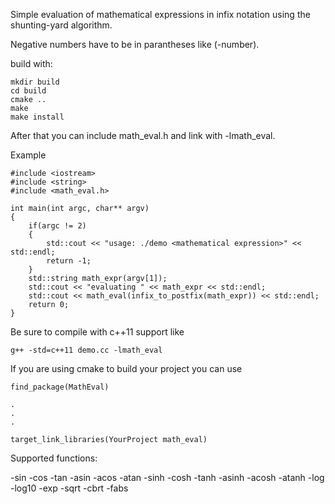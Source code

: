 Simple evaluation of mathematical expressions in infix notation using the shunting-yard algorithm.

Negative numbers have to be in parantheses like (-number).

build with:
```
mkdir build
cd build
cmake ..
make
make install
```

After that you can include math_eval.h and link with -lmath_eval.

Example

```
#include <iostream>
#include <string>
#include <math_eval.h>

int main(int argc, char** argv)
{
    if(argc != 2)
    {
        std::cout << "usage: ./demo <mathematical expression>" << std::endl;
        return -1;
    }
    std::string math_expr(argv[1]);
    std::cout << "evaluating " << math_expr << std::endl;
    std::cout << math_eval(infix_to_postfix(math_expr)) << std::endl;
    return 0;
}
```

Be sure to compile with c++11 support like

```
g++ -std=c++11 demo.cc -lmath_eval
```

If you are using cmake to build your project you can use

```
find_package(MathEval)

.
.
.

target_link_libraries(YourProject math_eval)
```

Supported functions:

-sin
-cos
-tan
-asin
-acos
-atan
-sinh
-cosh
-tanh
-asinh
-acosh
-atanh
-log
-log10
-exp
-sqrt
-cbrt
-fabs
